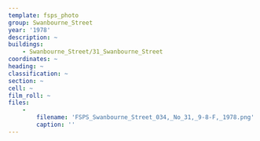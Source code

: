 ```yaml
---
template: fsps_photo
group: Swanbourne_Street
year: '1978'
description: ~
buildings:
    - Swanbourne_Street/31_Swanbourne_Street
coordinates: ~
heading: ~
classification: ~
section: ~
cell: ~
film_roll: ~
files:
    -
        filename: 'FSPS_Swanbourne_Street_034,_No_31,_9-8-F,_1978.png'
        caption: ''
---
```

